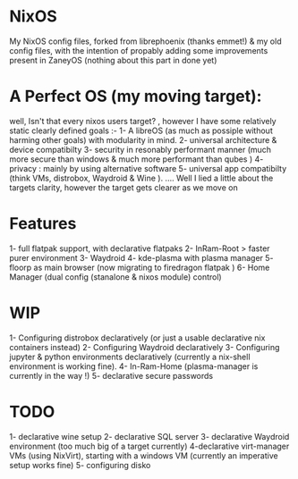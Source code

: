 # NixOS
 My NixOS config files, forked from librephoenix (thanks emmet!) & my old config files, with the intention of propably adding some improvements present in ZaneyOS (nothing about this part in done yet)

# A Perfect OS (my moving target):
 well, Isn't that every nixos users target? , however I have some relatively static clearly defined goals :-
 1- A libreOS (as much as possiple without harming other goals) with modularity in mind.
 2- universal architecture & device compatibilty
 3- security in resonably performant manner (much more secure than windows & much more performant than qubes )
 4- privacy : mainly by using alternative software
 5- universal app compatibilty (think VMs, distrobox, Waydroid & Wine ).
 ....
 Well I lied a little about the targets clarity, however the target gets clearer as we move on
# Features
 1- full flatpak support, with declarative flatpaks
 2- InRam-Root > faster purer environment
 3- Waydroid
 4- kde-plasma with plasma manager
 5- floorp as main browser (now migrating to firedragon flatpak )
 6- Home Manager (dual config (stanalone & nixos module) control)

# WIP
 1- Configuring distrobox declaratively (or just a usable declarative nix containers instead)
 2- Configuring Waydroid declaratively
 3- Configuring jupyter & python environments declaratively (currently a nix-shell environment is working fine).
 4- In-Ram-Home (plasma-manager is currently in the way !)
 5- declarative secure passwords

# TODO
1- declarative wine setup
2- declarative SQL server
3- declarative Waydroid environment (too much big of a target currently)
4-declarative virt-manager VMs (using NixVirt), starting with a windows VM (currently an imperative setup works fine)
5- configuring disko
